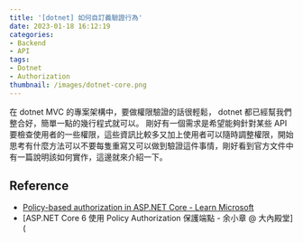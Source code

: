 ```yaml
---
title: '[dotnet] 如何自訂義驗證行為'
date: 2023-01-18 16:12:19
categories:
- Backend
- API
tags:
- Dotnet
- Authorization
thumbnail: /images/dotnet-core.png
---
```


在 dotnet MVC 的專案架構中，要做權限驗證的話很輕鬆， dotnet 都已經幫我們整合好，簡單一點的幾行程式就可以。
剛好有一個需求是希望能夠針對某些 API 要檢查使用者的一些權限，這些資訊比較多又加上使用者可以隨時調整權限，開始思考有什麼方法可以不要每隻重寫又可以做到驗證這件事情，剛好看到官方文件中有一篇說明該如何實作，這邊就來介紹一下。

<!-- more -->



## Reference

- [Policy-based authorization in ASP.NET Core - Learn Microsoft](https://learn.microsoft.com/en-us/aspnet/core/security/authorization/policies?view=aspnetcore-7.0)
- [ASP.NET Core 6 使用 Policy Authorization 保護端點 - 余小章 @ 大內殿堂](
